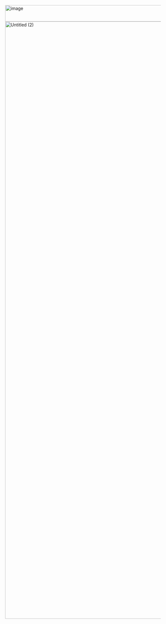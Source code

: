 <img width="673" height="53" alt="image" src="https://github.com/user-attachments/assets/7b1673e0-cb25-4aec-b752-c5292e378a30" />
<img width="964" height="1928" alt="Untitled (2)" src="https://github.com/user-attachments/assets/ffa2b963-9009-441a-8494-6705ce047b31" />
